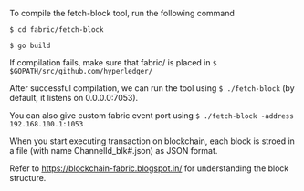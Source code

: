 To compile the fetch-block tool, run the following command

```$ cd fabric/fetch-block```

```$ go build```

If compilation fails, make sure that fabric/ is placed in ```$ $GOPATH/src/github.com/hyperledger/```

After successful compilation, we can run the tool using ```$ ./fetch-block``` (by default, it listens on 0.0.0.0:7053). 

You can also give custom fabric event port using ```$ ./fetch-block -address 192.168.100.1:1053```

When you start executing transaction on blockchain, each block is stroed in a file (with name ChannelId_blk#.json) as JSON format.  

Refer to https://blockchain-fabric.blogspot.in/ for understanding the block structure.
